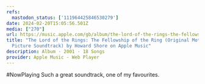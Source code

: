 ```yaml
---
refs:
  mastodon_status: ['111964425846530279']
date: 2024-02-20T15:05:56.501Z
media: ["270"]
url: https://music.apple.com/gb/album/the-lord-of-the-rings-the-fellowship/323714092
title: "The Lord of the Rings: The Fellowship of the Ring (Original Motion
  Picture Soundtrack) by Howard Shore on Apple Music"
description: Album · 2001 · 18 Songs
provider: Apple Music - Web Player
---
```


#NowPlaying Such a great soundtrack, one of my favourites.
